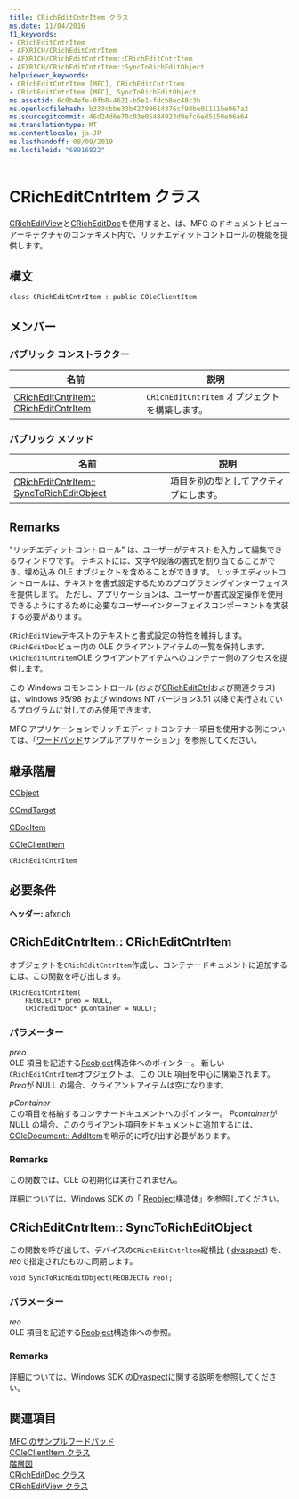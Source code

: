 ```yaml
---
title: CRichEditCntrItem クラス
ms.date: 11/04/2016
f1_keywords:
- CRichEditCntrItem
- AFXRICH/CRichEditCntrItem
- AFXRICH/CRichEditCntrItem::CRichEditCntrItem
- AFXRICH/CRichEditCntrItem::SyncToRichEditObject
helpviewer_keywords:
- CRichEditCntrItem [MFC], CRichEditCntrItem
- CRichEditCntrItem [MFC], SyncToRichEditObject
ms.assetid: 6c0b4efe-0fb8-4621-b5e1-fdcb8ec48c3b
ms.openlocfilehash: b333cbbe33b42709614376cf98be01111be967a2
ms.sourcegitcommit: 46d24d6e70c03e05484923d9efc6ed5150e96a64
ms.translationtype: MT
ms.contentlocale: ja-JP
ms.lasthandoff: 08/09/2019
ms.locfileid: "68916822"
---
```

# <a name="cricheditcntritem-class"></a>CRichEditCntrItem クラス

[CRichEditView](../../mfc/reference/cricheditview-class.md)と[CRichEditDoc](../../mfc/reference/cricheditdoc-class.md)を使用すると、は、MFC のドキュメントビューアーキテクチャのコンテキスト内で、リッチエディットコントロールの機能を提供します。

## <a name="syntax"></a>構文

```
class CRichEditCntrItem : public COleClientItem
```

## <a name="members"></a>メンバー

### <a name="public-constructors"></a>パブリック コンストラクター

|名前|説明|
|----------|-----------------|
|[CRichEditCntrItem:: CRichEditCntrItem](#cricheditcntritem)|`CRichEditCntrItem` オブジェクトを構築します。|

### <a name="public-methods"></a>パブリック メソッド

|名前|説明|
|----------|-----------------|
|[CRichEditCntrItem:: SyncToRichEditObject](#synctoricheditobject)|項目を別の型としてアクティブにします。|

## <a name="remarks"></a>Remarks

"リッチエディットコントロール" は、ユーザーがテキストを入力して編集できるウィンドウです。 テキストには、文字や段落の書式を割り当てることができ、埋め込み OLE オブジェクトを含めることができます。 リッチエディットコントロールは、テキストを書式設定するためのプログラミングインターフェイスを提供します。 ただし、アプリケーションは、ユーザーが書式設定操作を使用できるようにするために必要なユーザーインターフェイスコンポーネントを実装する必要があります。

`CRichEditView`テキストのテキストと書式設定の特性を維持します。 `CRichEditDoc`ビュー内の OLE クライアントアイテムの一覧を保持します。 `CRichEditCntrItem`OLE クライアントアイテムへのコンテナー側のアクセスを提供します。

この Windows コモンコントロール (および[CRichEditCtrl](../../mfc/reference/cricheditctrl-class.md)および関連クラス) は、windows 95/98 および windows NT バージョン3.51 以降で実行されているプログラムに対してのみ使用できます。

MFC アプリケーションでリッチエディットコンテナー項目を使用する例については、「[ワードパッド](../../overview/visual-cpp-samples.md)サンプルアプリケーション」を参照してください。

## <a name="inheritance-hierarchy"></a>継承階層

[CObject](../../mfc/reference/cobject-class.md)

[CCmdTarget](../../mfc/reference/ccmdtarget-class.md)

[CDocItem](../../mfc/reference/cdocitem-class.md)

[COleClientItem](../../mfc/reference/coleclientitem-class.md)

`CRichEditCntrItem`

## <a name="requirements"></a>必要条件

**ヘッダー:** afxrich

##  <a name="cricheditcntritem"></a>CRichEditCntrItem:: CRichEditCntrItem

オブジェクトを`CRichEditCntrItem`作成し、コンテナードキュメントに追加するには、この関数を呼び出します。

```
CRichEditCntrItem(
    REOBJECT* preo = NULL,
    CRichEditDoc* pContainer = NULL);
```

### <a name="parameters"></a>パラメーター

*preo*<br/>
OLE 項目を記述する[Reobject](/windows/desktop/api/richole/ns-richole-reobject)構造体へのポインター。 新しい`CRichEditCntrItem`オブジェクトは、この OLE 項目を中心に構築されます。 *Preo*が NULL の場合、クライアントアイテムは空になります。

*pContainer*<br/>
この項目を格納するコンテナードキュメントへのポインター。 *Pcontainer*が NULL の場合、このクライアント項目をドキュメントに追加するには、 [COleDocument:: AddItem](../../mfc/reference/coledocument-class.md#additem)を明示的に呼び出す必要があります。

### <a name="remarks"></a>Remarks

この関数では、OLE の初期化は実行されません。

詳細については、Windows SDK の「 [Reobject](/windows/desktop/api/richole/ns-richole-reobject)構造体」を参照してください。

##  <a name="synctoricheditobject"></a>CRichEditCntrItem:: SyncToRichEditObject

この関数を呼び出して、デバイスの`CRichEditCntrltem`縦横比 ( [dvaspect](/windows/desktop/api/wtypes/ne-wtypes-tagdvaspect)) を、 *reo*で指定されたものに同期します。

```
void SyncToRichEditObject(REOBJECT& reo);
```

### <a name="parameters"></a>パラメーター

*reo*<br/>
OLE 項目を記述する[Reobject](/windows/desktop/api/richole/ns-richole-reobject)構造体への参照。

### <a name="remarks"></a>Remarks

詳細については、Windows SDK の[Dvaspect](/windows/desktop/api/wtypes/ne-wtypes-tagdvaspect)に関する説明を参照してください。

## <a name="see-also"></a>関連項目

[MFC のサンプルワードパッド](../../overview/visual-cpp-samples.md)<br/>
[COleClientItem クラス](../../mfc/reference/coleclientitem-class.md)<br/>
[階層図](../../mfc/hierarchy-chart.md)<br/>
[CRichEditDoc クラス](../../mfc/reference/cricheditdoc-class.md)<br/>
[CRichEditView クラス](../../mfc/reference/cricheditview-class.md)

